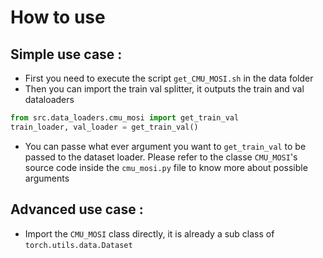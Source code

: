 # How to use

## Simple use case :
- First you need to execute the script `get_CMU_MOSI.sh` in the data folder
- Then you can import the train val splitter, it outputs the train and val dataloaders
```python
from src.data_loaders.cmu_mosi import get_train_val
train_loader, val_loader = get_train_val()
```
- You can passe what ever argument you want to `get_train_val` to be passed to the dataset loader. Please refer to the classe `CMU_MOSI`'s source code inside the `cmu_mosi.py` file to know more about possible arguments


## Advanced use case :
- Import the `CMU_MOSI` class directly, it is already a sub class of `torch.utils.data.Dataset`
